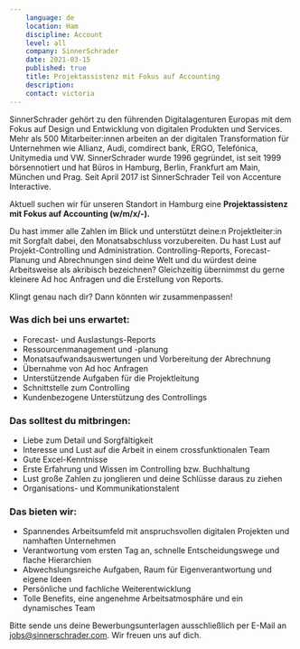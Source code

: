 ```yaml
---
    language: de
    location: Ham
    discipline: Account 
    level: all
    company: SinnerSchrader
    date: 2021-03-15
    published: true
    title: Projektassistenz mit Fokus auf Accounting
    description: 
    contact: victoria
---
```


SinnerSchrader gehört zu den führenden Digitalagenturen Europas mit dem Fokus auf Design und Entwicklung von digitalen Produkten und Services. Mehr als 500 Mitarbeiter:innen arbeiten an der digitalen Transformation für Unternehmen wie Allianz, Audi, comdirect bank, ERGO, Telefónica, Unitymedia und VW. SinnerSchrader wurde 1996 gegründet, ist seit 1999 börsennotiert und hat Büros in Hamburg, Berlin, Frankfurt am Main, München und Prag. Seit April 2017 ist SinnerSchrader Teil von Accenture Interactive.
 
Aktuell suchen wir für unseren Standort in Hamburg eine **Projektassistenz mit Fokus auf Accounting (w/m/x/-).**

Du hast immer alle Zahlen im Blick und unterstützt deine:n Projektleiter:in mit Sorgfalt dabei, den Monatsabschluss vorzubereiten. Du hast Lust auf Projekt-Controlling und Administration. Controlling-Reports, Forecast-Planung und Abrechnungen sind deine Welt und du würdest deine Arbeitsweise als akribisch bezeichnen? Gleichzeitig übernimmst du gerne kleinere Ad hoc Anfragen und die Erstellung von Reports. 

Klingt genau nach dir? Dann könnten wir zusammenpassen!

### Was dich bei uns erwartet:

- Forecast- und Auslastungs-Reports
- Ressourcenmanagement und -planung
- Monatsaufwandsauswertungen und Vorbereitung der Abrechnung
- Übernahme von Ad hoc Anfragen
- Unterstützende Aufgaben für die Projektleitung
- Schnittstelle zum Controlling
- Kundenbezogene Unterstützung des Controllings

### Das solltest du mitbringen: 

- Liebe zum Detail und Sorgfältigkeit
- Interesse und Lust auf die Arbeit in einem crossfunktionalen Team
- Gute Excel-Kenntnisse
- Erste Erfahrung und Wissen im Controlling bzw. Buchhaltung 
- Lust große Zahlen zu jonglieren und deine Schlüsse daraus zu ziehen 
- Organisations- und Kommunikationstalent

### Das bieten wir:

- Spannendes Arbeitsumfeld mit anspruchsvollen digitalen Projekten und namhaften Unternehmen
- Verantwortung vom ersten Tag an, schnelle Entscheidungswege und flache Hierarchien
- Abwechslungsreiche Aufgaben, Raum für Eigenverantwortung und eigene Ideen
- Persönliche und fachliche Weiterentwicklung
- Tolle Benefits, eine angenehme Arbeitsatmosphäre und ein dynamisches Team

Bitte sende uns deine Bewerbungsunterlagen ausschließlich per E-Mail an <jobs@sinnerschrader.com>. Wir freuen uns auf dich.
